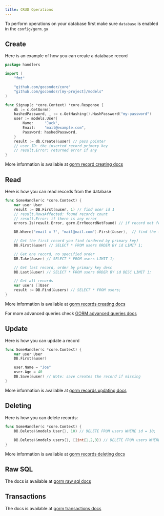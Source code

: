 ```yaml
---
title: CRUD Operations
---
```


To perform operations on your database first make sure `database` is enabled in the `config/gorm.go`

## Create
Here is an example of how you can create a database record 
```go
package handlers

import (
	"fmt"

	"github.com/gocondor/core"
	"github.com/gocondor/[my-project]/models"
)

func Signup(c *core.Context) *core.Response {
	db := c.GetGorm()
	hashedPassword, _ := c.GetHashing().HashPassword("my-password")
	user := models.User{
		Name:     "Jack", 
		Email:    "mail@example.com", 
		Password: hashedPassword,
	}
	result := db.Create(&user) // pass pointer
	// user.ID: the inserted record primary key
	// result.Error: returned error if any
}
```
More information is available at [gorm record creating docs](https://gorm.io/docs/create.html)

## Read
Here is how you can read records from the database
```go
func SomeHandler(c *core.Context) {
	var user User
	result := DB.First(&user, 1) // find user id 1
	// result.RowsAffected: found records count
	// result.Error: if there is any error
	errors.Is(result.Error, gorm.ErrRecordNotFound) // if record not found, the error ErrRecordNotFound is returned

  	DB.Where("email = ?", "mail@mail.com").First(&user),  // find the first user with email mail@mail.com

  	// Get the first record you find (ordered by primary key)
	DB.First(&user) // SELECT * FROM users ORDER BY id LIMIT 1;

	// Get one record, no specified order
	DB.Take(&user) // SELECT * FROM users LIMIT 1;

	// Get last record, order by primary key desc
	DB.Last(&user) // SELECT * FROM users ORDER BY id DESC LIMIT 1;

	// Get all records
	var users []User
	result := DB.Find(&users) // SELECT * FROM users;
}
```
More information is available at [gorm records creating docs](https://gorm.io/docs/query.html)

For more advanced queries check [GORM advanced queries docs](https://gorm.io/docs/advanced_query.html)

## Update
Here is how you can update a record 
```go
func SomeHandler(c *core.Context) {
	var user User
	DB.First(&user)

	user.Name = "Joe"
	user.Age = 40
	DB.Save(&user) // Note: save creates the record if missing
}
```
More information is available at [gorm records updating docs](https://gorm.io/docs/update.html)

## Deleting
Here is how you can delete records:
```go
func SomeHandler(c *core.Context) {
	DB.Delete(&models.User{}, 10) // DELETE FROM users WHERE id = 10;
	
	DB.Delete(&models.users{}, []int{1,2,3}) // DELETE FROM users WHERE id IN (1,2,3)
}
```
More information is available at [gorm records deleting docs](https://gorm.io/docs/delete.html)

## Raw SQL
The docs is available at [gorm  raw sql docs](https://gorm.io/docs/sql_builder.html)

## Transactions
The docs is available at [gorm  transactions docs](https://gorm.io/docs/transactions.html)
